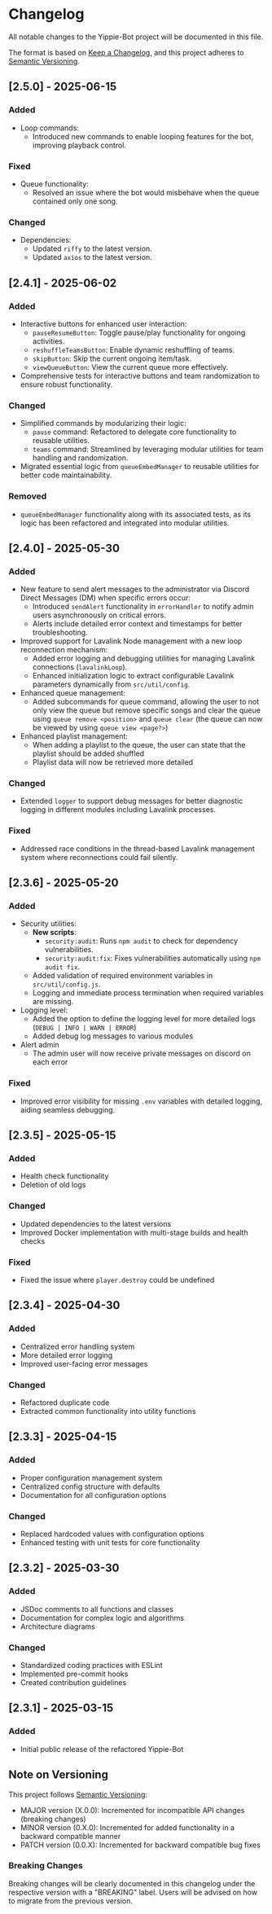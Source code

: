 # Changelog

All notable changes to the Yippie-Bot project will be documented in this file.

The format is based on [Keep a Changelog](https://keepachangelog.com/en/1.0.0/),
and this project adheres to [Semantic Versioning](https://semver.org/spec/v2.0.0.html).

## [2.5.0] - 2025-06-15
### Added
- Loop commands:
  - Introduced new commands to enable looping features for the bot, improving playback control.

### Fixed
- Queue functionality:
  - Resolved an issue where the bot would misbehave when the queue contained only one song.

### Changed
- Dependencies:
  - Updated `riffy` to the latest version.
  - Updated `axios` to the latest version.

## [2.4.1] - 2025-06-02
### Added
- Interactive buttons for enhanced user interaction:
  - `pauseResumeButton`: Toggle pause/play functionality for ongoing activities.
  - `reshuffleTeamsButton`: Enable dynamic reshuffling of teams.
  - `skipButton`: Skip the current ongoing item/task.
  - `viewQueueButton`: View the current queue more effectively.
- Comprehensive tests for interactive buttons and team randomization to ensure robust functionality.

### Changed
- Simplified commands by modularizing their logic:
  - `pause` command: Refactored to delegate core functionality to reusable utilities.
  - `teams` command: Streamlined by leveraging modular utilities for team handling and randomization.
- Migrated essential logic from `queueEmbedManager` to reusable utilities for better code maintainability.

### Removed
- `queueEmbedManager` functionality along with its associated tests, as its logic has been refactored and integrated into modular utilities.

## [2.4.0] - 2025-05-30
### Added
- New feature to send alert messages to the administrator via Discord Direct Messages (DM) when specific errors occur:
    - Introduced `sendAlert` functionality in `errorHandler` to notify admin users asynchronously on critical errors.
    - Alerts include detailed error context and timestamps for better troubleshooting.
- Improved support for Lavalink Node management with a new loop reconnection mechanism:
    - Added error logging and debugging utilities for managing Lavalink connections (`lavalinkLoop`).
    - Enhanced initialization logic to extract configurable Lavalink parameters dynamically from `src/util/config`.
- Enhanced queue management:
    - Added subcommands for queue command, allowing the user to not only view the queue but remove specific songs and clear the queue using `queue remove <position>` and `queue clear` (the queue can now be viewed by using `queue view <page?>`)
- Enhanced playlist management:
  - When adding a playlist to the queue, the user can state that the playlist should be added shuffled
  - Playlist data will now be retrieved more detailed


### Changed
- Extended `logger` to support debug messages for better diagnostic logging in different modules including Lavalink processes.

### Fixed
- Addressed race conditions in the thread-based Lavalink management system where reconnections could fail silently.

## [2.3.6] - 2025-05-20
### Added
- Security utilities:
    - **New scripts**:
        - `security:audit`: Runs `npm audit` to check for dependency vulnerabilities.
        - `security:audit:fix`: Fixes vulnerabilities automatically using `npm audit fix`.
    - Added validation of required environment variables in `src/util/config.js`.
    - Logging and immediate process termination when required variables are missing.
- Logging level:
  - Added the option to define the logging level for more detailed logs (`DEBUG | INFO | WARN | ERROR`)
  - Added debug log messages to various modules
- Alert admin
  - The admin user will now receive private messages on discord on each error

### Fixed
- Improved error visibility for missing `.env` variables with detailed logging, aiding seamless debugging.

## [2.3.5] - 2025-05-15
### Added
- Health check functionality
- Deletion of old logs

### Changed
- Updated dependencies to the latest versions
- Improved Docker implementation with multi-stage builds and health checks

### Fixed
- Fixed the issue where `player.destroy` could be undefined

## [2.3.4] - 2025-04-30
### Added
- Centralized error handling system
- More detailed error logging
- Improved user-facing error messages

### Changed
- Refactored duplicate code
- Extracted common functionality into utility functions

## [2.3.3] - 2025-04-15
### Added
- Proper configuration management system
- Centralized config structure with defaults
- Documentation for all configuration options

### Changed
- Replaced hardcoded values with configuration options
- Enhanced testing with unit tests for core functionality

## [2.3.2] - 2025-03-30
### Added
- JSDoc comments to all functions and classes
- Documentation for complex logic and algorithms
- Architecture diagrams

### Changed
- Standardized coding practices with ESLint
- Implemented pre-commit hooks
- Created contribution guidelines

## [2.3.1] - 2025-03-15
### Added
- Initial public release of the refactored Yippie-Bot

## Note on Versioning

This project follows [Semantic Versioning](https://semver.org/):
- MAJOR version (X.0.0): Incremented for incompatible API changes (breaking changes)
- MINOR version (0.X.0): Incremented for added functionality in a backward compatible manner
- PATCH version (0.0.X): Incremented for backward compatible bug fixes

### Breaking Changes
Breaking changes will be clearly documented in this changelog under the respective version with a "BREAKING" label. Users will be advised on how to migrate from the previous version.
